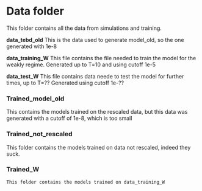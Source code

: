 # Data folder
This folder contains all the data from simulations and training.
    
**data_tebd_old**
This is the data used to generate model_old, so the one generated with 1e-8
    
**data_training_W**
This file contains the file needed to train the model for the weakly regime.
Generated up to T=10 and using cutoff 1e-5

**data_test_W**
This file contains data neede to test the model for further times, up to T=??
Generated using cutoff 1e-??


### Trained_model_old
This contains the models trained on the rescaled data, but this data was generated with a cutoff of 1e-8, which is too small
    
### Trained_not_rescaled
This folder contains the models trained on data not rescaled, indeed they suck.
    
### Trained_W
    This folder contains the models trained on data_training_W

